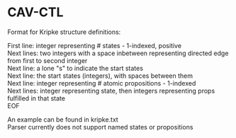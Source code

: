 # CAV-CTL

Format for Kripke structure definitions:

First line: integer representing # states - 1-indexed, positive  
Next lines: two integers with a space inbetween representing directed edge from first to second integer  
Next line: a lone "s" to indicate the start states  
Next line: the start states (integers), with spaces between them  
Next line: integer representing # atomic propositions - 1-indexed  
Next lines: integer representing state, then integers representing props fulfilled in that state  
EOF

An example can be found in kripke.txt  
Parser currently does not support named states or propositions
